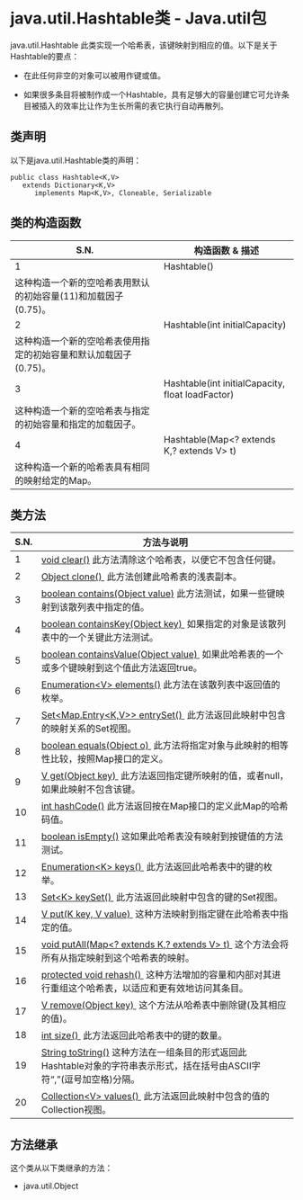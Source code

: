 # java.util.Hashtable类 - Java.util包

java.util.Hashtable 此类实现一个哈希表，该键映射到相应的值。以下是关于Hashtable的要点：

*   在此任何非空的对象可以被用作键或值。

*   如果很多条目将被制作成一个Hashtable，具有足够大的容量创建它可允许条目被插入的效率比让作为生长所需的表它执行自动再散列。

## 类声明

以下是java.util.Hashtable类的声明：

```
public class Hashtable<K,V>
   extends Dictionary<K,V>
      implements Map<K,V>, Cloneable, Serializable

```

## 类的构造函数

| S.N. | 构造函数 & 描述 |
| --- | --- |
| 1 | Hashtable() 
这种构造一个新的空哈希表用默认的初始容量(11)和加载因子(0.75)。 |
| 2 | Hashtable(int initialCapacity) 
这种构造一个新的空哈希表使用指定的初始容量和默认加载因子(0.75)。 |
| 3 | Hashtable(int initialCapacity, float loadFactor) 
这种构造一个新的空哈希表与指定的初始容量和指定的加载因子。 |
| 4 | Hashtable(Map&lt;? extends K,? extends V&gt; t) 
这种构造一个新的哈希表具有相同的映射给定的Map。 |

## 类方法

| S.N. | 方法与说明 |
| --- | --- |
| 1 | [void clear()](http://www.yiibai.com/java/util/hashtable_clear.html) 此方法清除这个哈希表，以便它不包含任何键。 |
| 2 | [Object clone() ](http://www.yiibai.com/java/util/hashtable_clone.html) 此方法创建此哈希表的浅表副本。 |
| 3 | [boolean contains(Object value)](http://www.yiibai.com/java/util/hashtable_contains.html) 此方法测试，如果一些键映射到该散列表中指定的值。 |
| 4 | [boolean containsKey(Object key) ](http://www.yiibai.com/java/util/hashtable_containskey.html) 如果指定的对象是该散列表中的一个关键此方法测试。 |
| 5 | [boolean containsValue(Object value) ](http://www.yiibai.com/java/util/hashtable_containsvalue.html) 如果此哈希表的一个或多个键映射到这个值此方法返回true。 |
| 6 | [Enumeration&lt;V&gt; elements()](http://www.yiibai.com/java/util/hashtable_elements.html) 此方法在该散列表中返回值的枚举。 |
| 7 | [Set&lt;Map.Entry&lt;K,V&gt;&gt; entrySet() ](http://www.yiibai.com/java/util/hashtable_entryset.html) 此方法返回此映射中包含的映射关系的Set视图。 |
| 8 | [boolean equals(Object o) ](http://www.yiibai.com/java/util/hashtable_equals.html) 此方法将指定对象与此映射的相等性比较，按照Map接口的定义。 |
| 9 | [V get(Object key) ](http://www.yiibai.com/java/util/hashtable_get.html) 此方法返回指定键所映射的值，或者null，如果此映射不包含该键。 |
| 10 | [int hashCode()](http://www.yiibai.com/java/util/hashtable_hashcode.html) 此方法返回按在Map接口的定义此Map的哈希码值。 |
| 11 | [boolean isEmpty()](http://www.yiibai.com/java/util/hashtable_isempty.html) 这如果此哈希表没有映射到按键值的方法测试。 |
| 12 | [Enumeration&lt;K&gt; keys() ](http://www.yiibai.com/java/util/hashtable_keys.html) 此方法返回此哈希表中的键的枚举。 |
| 13 | [Set&lt;K&gt; keySet() ](http://www.yiibai.com/java/util/hashtable_keyset.html) 此方法返回此映射中包含的键的Set视图。 |
| 14 | [V put(K key, V value) ](http://www.yiibai.com/java/util/hashtable_put.html) 这种方法映射到指定键在此哈希表中指定的值。 |
| 15 | [void putAll(Map&lt;? extends K,? extends V&gt; t) ](http://www.yiibai.com/java/util/hashtable_putall.html) 这个方法会将所有从指定映射到这个哈希表的映射。 |
| 16 | [protected void rehash() ](http://www.yiibai.com/java/util/hashtable_rehash.html) 这种方法增加的容量和内部对其进行重组这个哈希表，以适应和更有效地访问其条目。 |
| 17 | [V remove(Object key) ](http://www.yiibai.com/java/util/hashtable_remove.html) 这个方法从哈希表中删除键(及其相应的值)。 |
| 18 | [int size() ](http://www.yiibai.com/java/util/hashtable_size.html) 此方法返回此哈希表中的键的数量。 |
| 19 | [String toString()](http://www.yiibai.com/java/util/hashtable_tostring.html) 这种方法在一组条目的形式返回此Hashtable对象的字符串表示形式，括在括号由ASCII字符“,”(逗号加空格)分隔。 |
| 20 | [Collection&lt;V&gt; values() ](http://www.yiibai.com/java/util/hashtable_values.html) 此方法返回此映射中包含的值的Collection视图。 |

## 方法继承

这个类从以下类继承的方法：

*   java.util.Object


